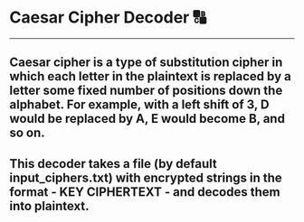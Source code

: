 # Caesar Cipher Decoder 🔠
***
## Caesar cipher is a type of substitution cipher in which each letter in the plaintext is replaced by a letter some fixed number of positions down the alphabet. For example, with a left shift of 3, D would be replaced by A, E would become B, and so on.

## This decoder takes a file (by default input_ciphers.txt) with encrypted strings in the format - KEY CIPHERTEXT - and decodes them into plaintext.




